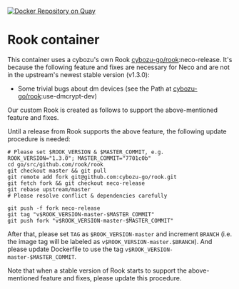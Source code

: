 [![Docker Repository on Quay](https://quay.io/repository/cybozu/rook/status "Docker Repository on Quay")](https://quay.io/repository/cybozu/rook)

Rook container
==============

This container uses a cybozu's own Rook [cybozu-go/rook][]:neco-release. It's because the following feature and fixes are necessary for Neco and are not in the upstream's newest stable version (v1.3.0):

* Some trivial bugs about dm devices  (see the Path at [cybozu-go/rook][]:use-dmcrypt-dev)

Our custom Rook is created as follows to support the above-mentioned feature and fixes.

Until a release from Rook supports the above feature, the following update procedure is needed:

```
# Please set $ROOK_VERSION & $MASTER_COMMIT, e.g. ROOK_VERSION="1.3.0"; MASTER_COMMIT="7701c0b"
cd go/src/github.com/rook/rook
git checkout master && git pull
git remote add fork git@github.com:cybozu-go/rook.git
git fetch fork && git checkout neco-release
git rebase upstream/master
# Please resolve conflict & dependencies carefully

git push -f fork neco-release
git tag "v$ROOK_VERSION-master-$MASTER_COMMIT"
git push fork "v$ROOK_VERSION-master-$MASTER_COMMIT"
```

After that, please set `TAG` as `$ROOK_VERSION-master` and increment `BRANCH` (i.e. the image tag will be labeled as `v$ROOK_VERSION-master.$BRANCH`). And please update Dockerfile to use the tag `v$ROOK_VERSION-master-$MASTER_COMMIT`.

Note that when a stable version of Rook starts to support the above-mentioned feature and fixes, please update this procedure.

[rook]: https://github.com/rook/rook
[cybozu-go/rook]: https://github.com/cybozu-go/rook
